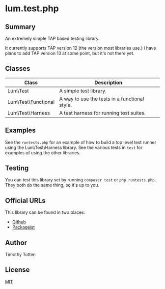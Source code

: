 # lum.test.php

## Summary

An extremely simple TAP based testing library.

It currently supports TAP version 12 (the version most libraries use.)
I have plans to add TAP version 13 at some point, but it's not there yet.

## Classes

| Class                   | Description                                       |
| ----------------------- | ------------------------------------------------- |
| Lum\Test                | A simple test library.                            |
| Lum\Test\Functional     | A way to use the tests in a functional style.     |
| Lum\Test\Harness        | A test harness for running test suites.           |

## Examples

See the `runtests.php` for an example of how to build a top level test
runner using the Lum\Test\Harness library. See the various tests in `test`
for examples of using the other libraries.

## Testing

You can test this library set by running `composer test` or `php runtests.php`.
They both do the same thing, so it's up to you.

## Official URLs

This library can be found in two places:

 * [Github](https://github.com/supernovus/lum.test.php)
 * [Packageist](https://packagist.org/packages/lum/lum-test)

## Author

Timothy Totten

## License

[MIT](https://spdx.org/licenses/MIT.html)

